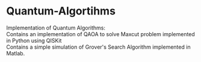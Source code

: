 # Quantum-Algortihms
Implementation of Quantum Algorithms:
\
Contains an implementation of QAOA to solve Maxcut problem implemented in Python using QISKit
\
Contains a simple simulation of Grover's Search Algorithm implemented in Matlab. 

